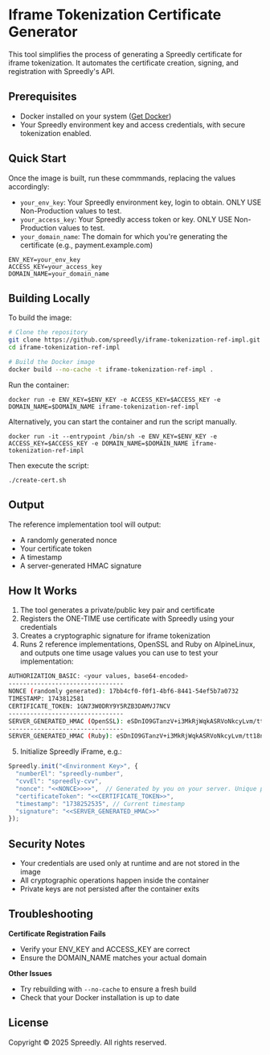 # Iframe Tokenization Certificate Generator

This tool simplifies the process of generating a Spreedly certificate for iframe tokenization. It automates the certificate creation, signing, and registration with Spreedly's API.

## Prerequisites

- Docker installed on your system ([Get Docker](https://docs.docker.com/get-docker/))
- Your Spreedly environment key and access credentials, with secure tokenization enabled.

## Quick Start

Once the image is built, run these commmands, replacing the values accordingly:
- `your_env_key`: Your Spreedly environment key, login to obtain. ONLY USE Non-Production values to test.
- `your_access_key`: Your Spreedly access token or key. ONLY USE Non-Production values to test.
- `your_domain_name`: The domain for which you're generating the certificate (e.g., payment.example.com)

```shell
ENV_KEY=your_env_key
ACCESS_KEY=your_access_key
DOMAIN_NAME=your_domain_name
```

## Building Locally

To build the image:

```bash
# Clone the repository
git clone https://github.com/spreedly/iframe-tokenization-ref-impl.git
cd iframe-tokenization-ref-impl

# Build the Docker image
docker build --no-cache -t iframe-tokenization-ref-impl .
```

Run the container:

```shell
docker run -e ENV_KEY=$ENV_KEY -e ACCESS_KEY=$ACCESS_KEY -e DOMAIN_NAME=$DOMAIN_NAME iframe-tokenization-ref-impl
```

Alternatively, you can start the container and run the script manually. 

```shell
docker run -it --entrypoint /bin/sh -e ENV_KEY=$ENV_KEY -e ACCESS_KEY=$ACCESS_KEY -e DOMAIN_NAME=$DOMAIN_NAME iframe-tokenization-ref-impl
```

Then execute the script:
```shell
./create-cert.sh
```

## Output

The reference implementation tool will output:
- A randomly generated nonce
- Your certificate token
- A timestamp
- A server-generated HMAC signature

## How It Works

1. The tool generates a private/public key pair and certificate
2. Registers the ONE-TIME use certificate with Spreedly using your credentials
3. Creates a cryptographic signature for iframe tokenization
4. Runs 2 reference implementations, OpenSSL and Ruby on AlpineLinux, and outputs one time usage values you can use to test your implementation:
```bash
AUTHORIZATION_BASIC: <your values, base64-encoded>
--------------------------------
NONCE (randomly generated): 17bb4cf0-f0f1-4bf6-8441-54ef5b7a0732
TIMESTAMP: 1743812581
CERTIFICATE_TOKEN: 1GN73W0DRY9Y5RZB3DAMVJ7NCV
--------------------------------
SERVER_GENERATED_HMAC (OpenSSL): eSDnIO9GTanzV+i3MkRjWqkASRVoNkcyLvm/tt18nNI=
--------------------------------
SERVER_GENERATED_HMAC (Ruby): eSDnIO9GTanzV+i3MkRjWqkASRVoNkcyLvm/tt18nNI=
```
5. Initialize Spreedly iFrame, e.g.:

```javascript
Spreedly.init("<Environment Key>", {  
  "numberEl": "spreedly-number",  
  "cvvEl": "spreedly-cvv",  
  "nonce": "<<NONCE>>>>",  // Generated by you on your server. Unique per session (e.g., UUID)  
  "certificateToken": "<<CERTIFICATE_TOKEN>>",
  "timestamp": "1738252535", // Current timestamp
  "signature": "<<SERVER_GENERATED_HMAC>>"
});
```


## Security Notes

- Your credentials are used only at runtime and are not stored in the image
- All cryptographic operations happen inside the container
- Private keys are not persisted after the container exits

## Troubleshooting

**Certificate Registration Fails**
- Verify your ENV_KEY and ACCESS_KEY are correct
- Ensure the DOMAIN_NAME matches your actual domain

**Other Issues**
- Try rebuilding with `--no-cache` to ensure a fresh build
- Check that your Docker installation is up to date

## License

Copyright © 2025 Spreedly. All rights reserved.